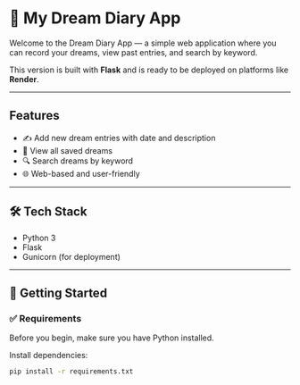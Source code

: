 # 🌙 My Dream Diary App

Welcome to the Dream Diary App — a simple web application where you can record your dreams, view past entries, and search by keyword.

This version is built with **Flask** and is ready to be deployed on platforms like **Render**.

---

## Features

- ✍️ Add new dream entries with date and description
- 📖 View all saved dreams
- 🔍 Search dreams by keyword
- 🌐 Web-based and user-friendly

---

## 🛠 Tech Stack

- Python 3
- Flask
- Gunicorn (for deployment)

---

## 🧰 Getting Started

### ✅ Requirements

Before you begin, make sure you have Python installed.

Install dependencies:

```bash
pip install -r requirements.txt
